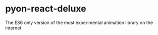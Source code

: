 # pyon-react-deluxe
The ES6 only version of the most experimental animation library on the internet
